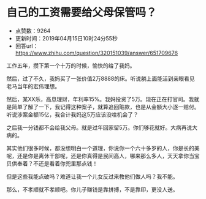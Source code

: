 # 自己的工资需要给父母保管吗？
- 点赞数：9264
- 更新时间：2019年04月15日10时24分55秒
- 回答url：https://www.zhihu.com/question/320151039/answer/651709676
<body>
 <p data-pid="d7vDfexr">工作五年，攒下第一个十万的时候，愉快的给了我妈。</p>
 <p data-pid="-m9dIs1s">然后，过了不久，我妈买了一张价值2万8888的床。听说躺上面能活到亲眼看见老马当年的宏伟理想。</p>
 <p data-pid="oCV2vboA">然后，某XX乐，高息理财，年利率15%。我妈投资了5万。现在正在打官司。我就是简单了解了一下，我记得这种案子，就算追回赃款，也是从金额大小逐一赔付。听说涉案金额15亿，我合计我妈这5万应该没啥机会了？</p>
 <p data-pid="iDEoTUUU">之后我一分钱都不会给我父母。就是过年回家留5万。你们够花就好。大病再说大病的。</p>
 <p data-pid="YO-pr90R">其实他们很多时候，都没想明白一个道理，你说你一个六十多岁的人，你是长的美呢，还是你是离休干部呢，还是你真得是民间高人，哪来那么多人，天天拿你当宝贝供奉着？不还是看着你兜里那点钱！</p>
 <p data-pid="D8tkmtdC">但是这些我能点破吗？难道让我一个儿女反过来教他们做人吗？我不能。</p>
 <p data-pid="Ly97Ui-8">那么，不孝顺就不孝顺吧。你儿子赚钱是靠拼搏，不是靠印，更没人送。</p>
</body>